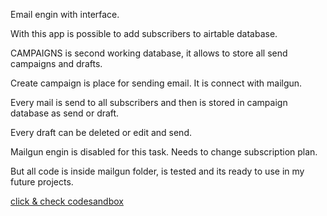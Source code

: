 Email engin with interface.

With this app is possible to add subscribers to airtable database.

CAMPAIGNS is second working database, it allows to store all send campaigns and drafts.

Create campaign is place for sending email. It is connect with mailgun.

Every mail is send to all subscribers and then is stored in campaign database as send or draft.

Every draft can be deleted or edit and send.

Mailgun engin is disabled for this task. Needs to change subscription plan.

But all code is inside mailgun folder, is tested and its ready to use in my future projects.

[click & check codesandbox](https://codesandbox.io/s/github/slawekmarciniak/email_engine_api_airtable_ts_redux)
